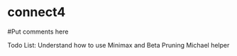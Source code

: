 # connect4
#Put comments here

Todo List: 
Understand how to use Minimax and Beta Pruning
Michael helper